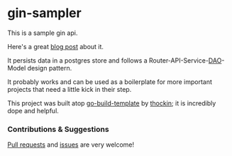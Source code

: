 # gin-sampler

This is a sample gin api.

Here's a great [blog post](https://anthonycorletti.com/post/go-gin-sampler) about it.

It persists data in a postgres store and follows 
a Router-API-Service-[DAO](https://en.wikipedia.org/wiki/Data_access_object)-Model design pattern. 

It probably works and can be used
as a boilerplate for more important projects that need a little kick in their 
step.

This project was built atop 
[go-build-template](https://travis-ci.org/thockin/go-build-template) by 
[thockin](https://github.com/thockin); it is incredibly dope and helpful.

### Contributions & Suggestions

[Pull requests](https://github.com/anthcor/gin-sampler/compare) and [issues](https://github.com/anthcor/gin-sampler/issues/new) are very welcome!
